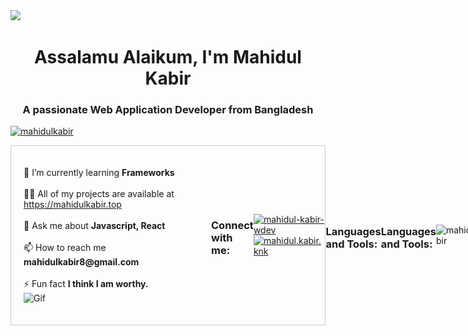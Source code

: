 <img src="https://i.imgur.com/4yHNcox.gif"/>

<h1 align="center">Assalamu Alaikum, I'm Mahidul Kabir</h1>
<h3 align="center">A passionate Web Application Developer from Bangladesh</h3>

<p align="left"> <a href="https://github.com/ryo-ma/github-profile-trophy"><img src="https://github-profile-trophy.vercel.app/?username=mahidulkabir" alt="mahidulkabir" /></a> </p> 
<div style="display: flex; justify-content: space-evenly; align-items: center; border: 1px solid #ccc; padding: 20px;">

<p align="left">
  <span>
    🌱 I’m currently learning <b>Frameworks</b> <br><br>
    👨‍💻 All of my projects are available at <a href="https://mahidulkabir.top">https://mahidulkabir.top</a> <br><br>
    💬 Ask me about <b>Javascript, React</b> <br><br>
    📫 How to reach me <b>mahidulkabir8@gmail.com</b> <br><br>
    ⚡ Fun fact <b>I think I am worthy.</b>
  </span>
  <img align="right" src="https://i.imgur.com/nSJH0C2.gif" width="300px" align="right" alt="Gif"/>
</p>

<h3 align="left">Connect with me:</h3>
<p align="left">
<a href="https://linkedin.com/in/mahidul-kabir-wdev" target="blank"><img align="center" src="https://raw.githubusercontent.com/rahuldkjain/github-profile-readme-generator/master/src/images/icons/Social/linked-in-alt.svg" alt="mahidul-kabir-wdev" height="30" width="40" /></a>
<a href="https://fb.com/mahidul.kabir.knk" target="blank"><img align="center" src="https://raw.githubusercontent.com/rahuldkjain/github-profile-readme-generator/master/src/images/icons/Social/facebook.svg" alt="mahidul.kabir.knk" height="30" width="40" /></a>
</p>

<h3 align="left">Languages and Tools:</h3>
<p align="left"> <h3 align="left">Languages and Tools:</h3>
<p align="left">
  
</p>
 </p>

<p><img align="left" src="https://github-readme-stats.vercel.app/api/top-langs?username=mahidulkabir&show_icons=true&locale=en&layout=compact" alt="mahidulkabir" /></p>

<p>&nbsp;<img align="center" src="https://github-readme-stats.vercel.app/api?username=mahidulkabir&show_icons=true&locale=en" alt="mahidulkabir" /></p>

<p><img align="center" src="https://github-readme-streak-stats.herokuapp.com/?user=mahidulkabir&" alt="mahidulkabir" /></p>
<img src="https://raw.githubusercontent.com/mahidulkabir/mahidulkabir/output/snake.svg" alt="Snake animation" />
